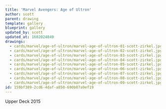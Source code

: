 ```yaml
---
title: 'Marvel Avengers: Age of Ultron'
author: scott
parent: drawing
template: gallery
blueprint: gallery
updated_by: scott
updated_at: 1602024849
drawings:
  - cards/marvel/age-of-ultron/marvel-age-of-ultron-01-scott-zirkel.jpg
  - cards/marvel/age-of-ultron/marvel-age-of-ultron-02-scott-zirkel.jpg
  - cards/marvel/age-of-ultron/marvel-age-of-ultron-03-scott-zirkel.jpg
  - cards/marvel/age-of-ultron/marvel-age-of-ultron-04-scott-zirkel.jpg
  - cards/marvel/age-of-ultron/marvel-age-of-ultron-05-scott-zirkel.jpg
  - cards/marvel/age-of-ultron/marvel-age-of-ultron-06-scott-zirkel.jpg
  - cards/marvel/age-of-ultron/marvel-age-of-ultron-07-scott-zirkel.jpg
  - cards/marvel/age-of-ultron/marvel-age-of-ultron-08-scott-zirkel.jpg
  - cards/marvel/age-of-ultron/marvel-age-of-ultron-09-scott-zirkel.jpg
id: 159bf389-2cd6-4daf-a850-690b07a9ef19
---
```

Upper Deck 2015
